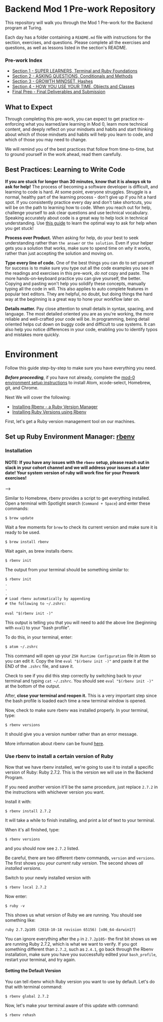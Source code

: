# Backend Mod 1 Pre-work Repository

This repository will walk you through the Mod 1 Pre-work for the Backend program at Turing.

Each day has a folder containing a `README.md` file with instructions for the section, exercises, and questions. Please complete all the exercises and questions, as well as lessons listed in the section's README.

### Pre-work Index

* [Section 1 - SUPER LEARNERS, Terminal and Ruby Foundations](section1)
* [Section 2 - ASKING QUESTIONS, Conditionals and Methods](section2)
* [Section 3 - GROWTH MINDSET, Hashes](section3)
* [Section 4 - HOW YOU USE YOUR TIME, Objects and Classes](section4)
* [Final Prep - Final Deliverables and Submission](final_prep)

## What to Expect

Through completing this pre-work, you can expect to get practice re-enforcing what you learned/are learning in Mod 0, learn more technical content, and deeply reflect on your mindsets and habits and start thinking about which of those mindsets and habits will help you learn to code, and which of those you may need to change.

We will remind you of the best practices that follow from time-to-time, but to ground yourself in the work ahead, read them carefully.

## Best Practices: Learning to Write Code

**If you are stuck for longer than 30 minutes, know that it is always ok to ask for help!** The process of becoming a software developer is difficult, and learning to code is hard. At some point, everyone struggles. Struggle is a normal, healthy part of the learning process - don't give up if you hit a hard spot. If you consistently practice every day and don't take shortcuts, you will be on the path to learning how to code. When you reach out for help, challenge yourself to ask clear questions and use technical vocabulary. Speaking accurately about code is a great way to help lock in technical understanding. Use [this guide](https://gist.github.com/ericweissman/fb0241e226227867b6bc70a4d49227f5) to learn the optimal way to ask for help when you get stuck!

**Process over Product.** When asking for help, do your best to seek understanding rather than `the answer` or `the solution`. Even if your helper gets you a solution that works, make sure to spend time on *why* it works, rather than just accepting the solution and moving on.

**Type every line of code.** One of the best things you can do to set yourself for success is to make sure you type out all the code examples you see in the readings and exercises in this pre-work, *do not* copy and paste. The more hands-on-keyboard practice you can give yourself, the better. Copying and pasting won't help you solidify these concepts, manually typing all the code in will. This also applies to auto complete features in popular text editors. They are helpful, no doubt, but doing things the hard way at the beginning is a great way to hone your workflow later on.

**Details matter.** Pay close attention to small details in syntax, spacing, and language. The most detailed oriented you are as you're working, the more reliable and well-crafted your code will be. In programming, being detail oriented helps cut down on buggy code and difficult to use systems. It can also help you notice differences in your code, enabling you to identify typos and mistakes more quickly.

# Environment

Follow this guide step-by-step to make sure you have everything you need.

***Before proceeding***, if you have not already, complete the [mod-0 environment setup instructions](http://mod0.turing.io/setup-instructions) to install Atom, xcode-select, Homebrew, git, and Chrome.

Next We will cover the following:

*   [Installing Rbenv - a Ruby Version Manager](#set-up-ruby-environment-manager-rbenv)
*   [Installing Ruby Versions using Rbenv](#use-rbenv-to-install-a-certain-version-of-ruby)
<!-- *   [Terminal](#terminal) -->
<!-- *   [Forking and Cloning the Prework Repository](#forking-the-module-1-prework-repository) -->


First, let's get a Ruby version management tool on our machines.

 ## Set up Ruby Environment Manager: [rbenv](https://github.com/rbenv/rbenv#homebrew-on-mac-os-x)

<!-- Over the years, Ruby has evolved through various version releases over time that contain new features and upgrades. Version 0.95, the very first, was released in 1995, and at the beginning of year 2021, we're at version 2.7.

Generally, programs written in one version of Ruby will run just fine on another version, but sometimes incompatibilities can be encountered, meaning that particular program needs to be run with a specific version of Ruby.

Additionally, very useful tools called "gems" are out there that were created specifically to help developers code (specifically, the `pry` gem is very handy) and we cannot utilize these without first installing and configuring `rbenv`.

To solve potential compatibility issues, we'd like to be able to install and manage multiple versions of Ruby on our system. We would also like to be able to use gems across different versions of Ruby. These are the kinds of things `rbenv` handles. -->

### Installation

#### NOTE: If you have any issues with the `rbenv` setup, please reach out in slack in your cohort channel and we will address your issues at a later date! Your system version of ruby will work fine for your Prework exercises!

<!-- Here is a video walk-through that may be helpful for the following steps. Check it out!

Keep in mind that the steps in the video are correct, but we want you to install **ruby version 2.7.2**, per the written instructions below. --> -->

<!-- [![Walkthrough RBENV and Ruby](images/rbenv-ruby-thumbnail.jpg)](https://youtu.be/3DtqMlK8In0 "Video Walkthrough for RBENV and Ruby Installation") -->

Similar to Homebrew, rbenv provides a script to get everything installed. Open a terminal with Spotlight search (`Command + Space`) and enter these commands:

```
$ brew update
```
Wait a few moments for `brew` to check its current version and make sure it is ready to be used.

```
$ brew install rbenv
```
Wait again, as brew installs rbenv.

```
$ rbenv init
```

The output from your terminal should be something similar to:

```
$ rbenv init
.
.
.
# Load rbenv automatically by appending
# the following to ~/.zshrc:

eval "$(rbenv init -)"
```

This output is telling you that you will need to add the above line (beginning with `eval`) to your "bash profile".

To do this, in your terminal, enter:

```
$ atom ~/.zshrc
```

This command will open up your `ZSH Runtime Configuration` file in Atom so you can edit it. Copy the line `eval "$(rbenv init -)"` and paste it at the END of the `.zshrc` file, and save it.

Check to see if you did this step correctly by switching back to your terminal and typing `cat ~/.zshrc`. You should see `eval "$(rbenv init -)"` at the bottom of the output.

After, **close your terminal and reopen it.** This is a very important step since the bash profile is loaded each time a new terminal window is opened.

Now, check to make sure rbenv was installed properly. In your terminal, type:

```
$ rbenv versions
```

It should give you a version number rather than an error message.

More information about rbenv can be found [here](https://github.com/rbenv/rbenv#homebrew-on-mac-os-x).

### Use rbenv to install a certain version of Ruby

Now that we have rbenv installed, we're going to use it to install a specific version of Ruby: Ruby 2.7.2. This is the version we will use in the Backend Program.

If you need another version it'll be the same procedure, just replace `2.7.2` in the instructions with whichever version you want.

Install it with:

```
$ rbenv install 2.7.2
```

It will take a while to finish installing, and print a _lot_ of text to your terminal.

When it's all finished, type:

```
$ rbenv versions
```

and you should now see `2.7.2` listed.

Be careful, there are two different rbenv commands, `version` and `versions`. The first shows you _your current ruby version_. The second shows _all installed versions_.

Switch to your newly installed version with

```
$ rbenv local 2.7.2
```

Now enter:

```
$ ruby -v
```

This shows us what version of Ruby we are running. You should see something like:

```
ruby 2.7.2p105 (2018-10-18 revision 65156) [x86_64-darwin17]
```

You can ignore everything after the `p` in `2.7.2p105`- the first bit shows us we are running Ruby 2.7.2, which is what we want to verify. If you got something different than `2.7.2`, such as `2.4.1`, go back through the Rbenv installation, make sure you have you successfully edited your `bash_profile`, restart your terminal, and try again.

#### Setting the Default Version

You can tell rbenv which Ruby version you want to use by default. Let's do that with terminal command:

```
$ rbenv global 2.7.2
```

Now, let's make your terminal aware of this update with command:

```
$ rbenv rehash
```

<!-- ## Terminal

We will be referencing many terminal commands throughout the prework. It is recommended that you practice using terminal commands before getting started with section1. -->
<!--
[Check out section 1 to practice!](section1)

### Forking the Module 1 Prework Repository

Next, we are going to *fork this repository that you're reading right now*. Forking is when you copy a Github repository to your Github account to make your own changes. Think of it like a fork in the road -- you're about to make changes that differ from the main path.

In this scenario, the [Turing Github account](https://github.com/turingschool) owns this `backend_mod_1_prework` repository. You do not have permission to change anything in this repository, so you need your own copy to work on.

In order to fork the repository, follow these steps:

####  1. Make sure you are logged in to GitHub (if you are not logged in, log in and come back to this page)

####  2. You'll want to find this repository's Fork button. Scroll to the top of *this* webpage... yes, [this one](https://github.com/turingschool/backend_mod_1_prework) that you're reading right now!

####  3. Click on `Fork` in the upper right corner of the screen, just under the top banner.

![click fork button](/images/be_step1.png)

####  4. On the new page, confirm that it is a "forked" copy of the repository, with your username included in the URL and repository name.

![confirm fork](/images/be_step2.png)

Check [github help](https://help.github.com/en/github/getting-started-with-github/fork-a-repo) out for more info about forks.

## Clone down this new repository

Now that you have forked this repository, the next thing to do is *clone* your forked repository.

Cloning is when you copy a remote Github repository to your local computer.

#### 1. In YOUR `backend_mod_1_prework` repository that your just forked, click on `Clone or Download`

![clone your copy](/images/be_step3.png)

#### 2. If you see `Clone with HTTPS` click on `Use SSH`

#### 3. Click on the copy icon to copy the SSH link to your clipboard.

#### 4. Open your terminal and follow the below steps to copy down this repository:

```
$ cd .
// This is a shortcut for `cd ~`, which is "change into the home directory"
$ mkdir turing
$ cd turing
$ mkdir 0module
$ cd 0module
$ git clone <ctrl-v to paste ssh link here >
Cloning into 'backend_mod_1_prework'...
remote: Enumerating objects: 678, done.
remote: Total 678 (delta 0), reused 0 (delta 0), pack-reused 678
Receiving objects: 100% (678/678), 237.94 KiB | 851.00 KiB/s, done.
Resolving deltas: 100% (332/332), done.

$ cd backend_mod_1_prework
$ git status .
// If everything worked correctly, you should see:
On branch main
nothing to commit, working tree clean
```

From here on out, all the work you do will be in your personal copy of this repository. Throughout Mod 0, we may call this your "prework repository" or "backend prework"... this refers to your forked copy of this `backend_mod_1_prework` repository that you have just now cloned to your device.

### IMPORTANT NOTE - PLEASE READ CAREFULLY
Do **NOT** work directly in the Github interface or use the `Edit` button to work directly from the Github version of your prework repository!

Instead, add your work in your text editor (Atom) on your local machine (laptop) - your prework involves using `git` to track changes and push your work up to Github. We will cover how to do this in Mod 0 AND we give explicit instructions on how to do this in each section of the prework!

## Get Started

Each day's `README` will walk you through the necessary steps to save your work.

To begin, open your terminal and `cd` into the `section1` directory. Follow the instructions contained in the `README.md` file, and have fun experimenting!

----------------------------------
